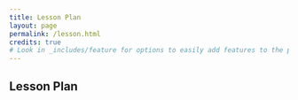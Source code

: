 ```yaml
---
title: Lesson Plan
layout: page
permalink: /lesson.html
credits: true
# Look in _includes/feature for options to easily add features to the page
---
```


## Lesson Plan